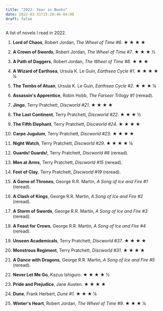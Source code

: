 ```yaml
---
title: "2022: Year in Books"
date: 2022-03-31T15:20:46-04:00
draft: false
---
```


A list of novels I read in 2022.

1. **Lord of Chaos**, Robert Jordan, *The Wheel of Time #6*. ★ ★ ★ ★

2. **A Crown of Swords**, Robert Jordan, *The Wheel of Time #7*. ★ ★ ★ ½

3. **A Path of Daggers**, Robert Jordan, *The Wheel of Time #8*. ★ ★ ★

4. **A Wizard of Earthsea**, Ursula K. Le Guin, *Earthsea Cycle #1*. ★ ★ ★ ★ ¼

5. **The Tombs of Atuan**, Ursula K. Le Guin, *Earthsea Cycle #2*. ★ ★ ★ ¼

6. **Assassin's Apprentice**, Robin Hobb, *The Farseer Trilogy #1* (reread).

7. **Jingo**, Terry Pratchett, *Discworld #21*. ★ ★ ★ ★

8. **The Last Continent**, Terry Pratchett, *Discworld #22*. ★ ★ ★ ½

9. **The Fifth Elephant**, Terry Pratchett, *Discworld #24*. ★ ★ ★ ★

10. **Carpe Jugulum**, Terry Pratchett, *Discworld #23*. ★ ★ ★ ★

11. **Night Watch**, Terry Pratchett, *Discworld #29*. ★ ★ ★ ★ ¼ 

12. **Guards! Guards!**, Terry Pratchett, *Discworld #8* (reread).

13. **Men at Arms**, Terry Pratchett, *Discworld #15* (reread).

14. **Feet of Clay**, Terry Pratchett, *Discworld #19* (reread).

15. **A Game of Thrones**, George R.R. Martin, *A Song of Ice and Fire #1* (reread).

16. **A Clash of Kings**, George R.R. Martin, *A Song of Ice and Fire #2* (reread).

17. **A Storm of Swords**, George R.R. Martin, *A Song of Ice and Fire #3* (reread).

18. **A Feast for Crows**, George R.R. Martin, *A Song of Ice and Fire #4* (reread).

19. **Unseen Academicals**, Terry Pratchett, *Discworld #37*. ★ ★ ★ ★

20. **Monstrous Regiment**, Terry Pratchett, *Discworld #31*. ★ ★ ★ ★

21. **A Dance with Dragons**, George R.R. Martin, *A Song of Ice and Fire #5* (reread).

22. **Never Let Me Go**, Kazuo Ishiguro. ★ ★ ★ ★ ½

23. **Pride and Prejudice**, Jane Austen. ★ ★ ★ ★

24. **Dune**, Frank Herbert, *Dune #1*. ★ ★ ★ ¼

25. **Winter's Heart**, Robert Jordan, *The Wheel of Time #9*. ★ ★ ★ ¼

